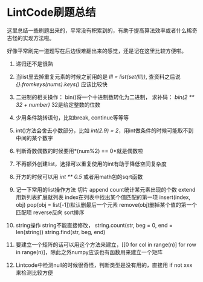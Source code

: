# LintCode刷题总结

这里总结一些刷题出来的，平常没有积累到的，有助于提高算法效率或者什么稀奇古怪的实现方法啦。

好像平常刷完一道题写在后边很难翻出来的感觉，还是记在这里比较方便啦。

1. 递归还不是很熟

1. 当list里去掉重复元素的时候之前用的是 *lll = list(set(lll))*, 查资料之后说 *{}.fromkeys(nums).keys()* 应该比较快

1. 二进制的相关操作： bin()将一个十进制数转化为二进制， 求补码： *bin(2 \*\* 32 + number)* 32是给定整数的位数

1. 少用条件跳转语句，比如break, continue等等等

1. int()方法会舍去小数部分，比如 *int(2.9) = 2*，用int做条件的时候可能取不到中间的某个数字

1. 判断奇数偶数的时候要用*(num%2) == 0*就是偶数啦

1. 不再额外创建list，选择可以重复使用的int有助于降低空间复杂度

1. 开方的时候可以用 *int \*\* 0.5* 或者用math包的sqrt函数

1. 记一下常用的list操作方法 切片 append count统计某元素出现的个数 extend用新列表扩展就列表 index在列表中找出某个值匹配的第一项 insert(index, obj) pop(obj = list[-1])默认删最后一个元素 remove(obj)删掉某个值的第一个匹配项 reverse反向 sort排序

1. string操作 string不能直接修改， string.count(str, beg = 0, end = len(string)) string.find(str, beg, end)

1. 要建立一个矩阵的话可以用这个方法来建立，[[0 for col in range(n)] for row in range(n)]，除此之外numpy应该也有函数用来建立一个矩阵

1. Lintcode中检测null的时候很奇怪，判断类型是没有用的，直接用 if not xxx 来检测比较方便
